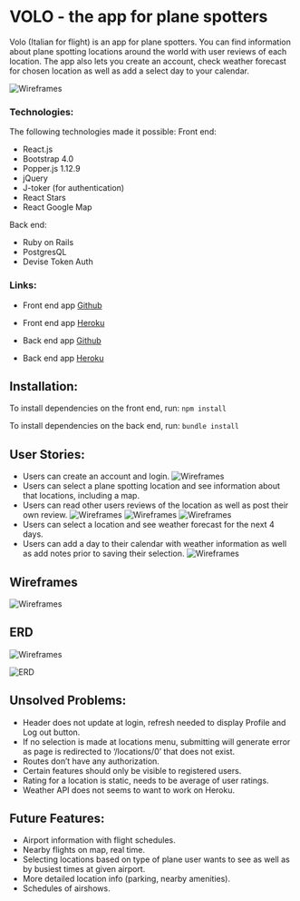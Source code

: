 # VOLO - the app for plane spotters

Volo (Italian for flight) is an app for plane spotters. You can find information about plane spotting locations around the world with user reviews of each location. The app also lets you create an account, check weather forecast for chosen location as well as add a select day to your calendar.

![Wireframes](/src/images/volo-homepage.png)

### Technologies:
The following technologies made it possible:
Front end:
- React.js
- Bootstrap 4.0
- Popper.js 1.12.9
- jQuery
- J-toker (for authentication)
- React Stars
- React Google Map

Back end:
- Ruby on Rails
- PostgresQL
- Devise Token Auth

### Links:

- Front end app [Github](https://github.com/levatech007/volo-react-app)
- Front end app [Heroku](https://volo-app.herokuapp.com)

- Back end app [Github](https://github.com/levatech007/volo_rails_api)
- Back end app [Heroku](https://volo-rails-api.herokuapp.com)

## Installation:

To install dependencies on the front end, run:
`npm install`

To install dependencies on the back end, run:
`bundle install`

## User Stories:
- Users can create an account and login.
![Wireframes](/src/images/login-page.png)
- Users can select a plane spotting location and see information about that locations, including a map.
- Users can read other users reviews of the location as well as post their own review.
![Wireframes](/src/images/locations-menu-page.png)
![Wireframes](/src/images/location-page.png)
![Wireframes](/src/images/location-review-page.png)
- Users can select a location and see weather forecast for the next 4 days.
- Users can add a day to their calendar with weather information as well as add notes prior to saving their selection.
![Wireframes](/src/images/calendar-page.png)


## Wireframes

![Wireframes](/src/images/wireframes.JPG)

## ERD
![Wireframes](/src/images/ERD.png)

![ERD](/src/images/ERD.png)

## Unsolved Problems:
- Header does not update at login, refresh needed to display Profile and Log out button.
- If no selection is made at locations menu, submitting will generate error as page is redirected to ‘/locations/0’ that does not exist.
- Routes don’t have any authorization.
- Certain features should only be visible to registered users.
- Rating for a location is static, needs to be average of user ratings.
- Weather API does not seems to want to work on Heroku.

## Future Features:
- Airport information with flight schedules.
- Nearby flights on map, real time.
- Selecting locations based on type of plane user wants to see as well as by busiest times at given airport.
- More detailed location info (parking, nearby amenities).
- Schedules of airshows.
